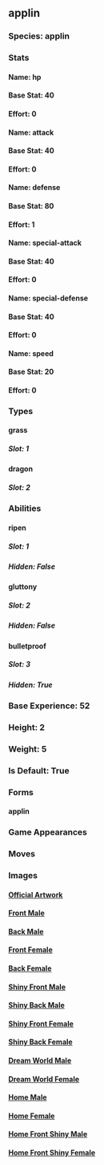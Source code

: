 ## applin
### Species: applin
### Stats
#### Name: hp
#### Base Stat: 40
#### Effort: 0
#### Name: attack
#### Base Stat: 40
#### Effort: 0
#### Name: defense
#### Base Stat: 80
#### Effort: 1
#### Name: special-attack
#### Base Stat: 40
#### Effort: 0
#### Name: special-defense
#### Base Stat: 40
#### Effort: 0
#### Name: speed
#### Base Stat: 20
#### Effort: 0
### Types
#### grass
##### Slot: 1
#### dragon
##### Slot: 2
### Abilities
#### ripen
##### Slot: 1
##### Hidden: False
#### gluttony
##### Slot: 2
##### Hidden: False
#### bulletproof
##### Slot: 3
##### Hidden: True
### Base Experience: 52
### Height: 2
### Weight: 5
### Is Default: True
### Forms
#### applin
### Game Appearances
### Moves
### Images
#### [Official Artwork](https://raw.githubusercontent.com/PokeAPI/sprites/master/sprites/pokemon/other/official-artwork/840.png)
#### [Front Male](https://raw.githubusercontent.com/PokeAPI/sprites/master/sprites/pokemon/840.png)
#### [Back Male](https://raw.githubusercontent.com/PokeAPI/sprites/master/sprites/pokemon/back/840.png)
#### [Front Female](None)
#### [Back Female](None)
#### [Shiny Front Male](https://raw.githubusercontent.com/PokeAPI/sprites/master/sprites/pokemon/shiny/840.png)
#### [Shiny Back Male](https://raw.githubusercontent.com/PokeAPI/sprites/master/sprites/pokemon/back/840.png)
#### [Shiny Front Female](None)
#### [Shiny Back Female](None)
#### [Dream World Male](None)
#### [Dream World Female](None)
#### [Home Male](https://raw.githubusercontent.com/PokeAPI/sprites/master/sprites/pokemon/other/home/840.png)
#### [Home Female](None)
#### [Home Front Shiny Male](https://raw.githubusercontent.com/PokeAPI/sprites/master/sprites/pokemon/other/home/shiny/840.png)
#### [Home Front Shiny Female](None)